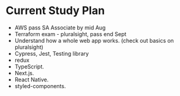# Current Study Plan

* AWS pass SA Associate by mid Aug
* Terraform exam - pluralsight, pass end Sept
*  Understand how a whole web app works. \(check out basics on pluralsight\)
* Cypress, Jest, Testing library
* redux
* TypeScript. 
* Next.js.
* React Native.
* styled-components.








